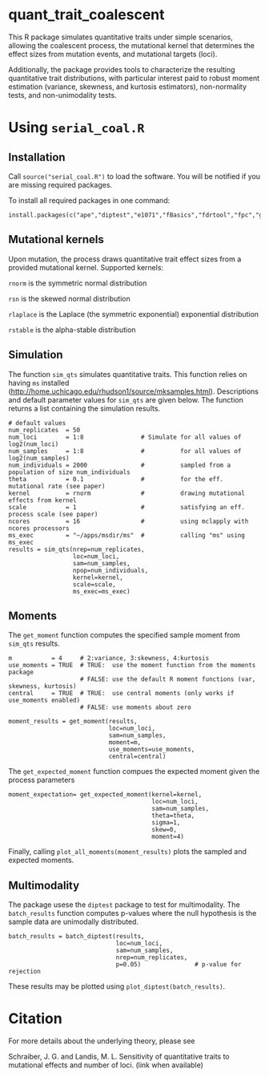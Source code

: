 # quant_trait_coalescent

This R package simulates quantitative traits under simple scenarios, allowing the coalescent process, the mutational kernel that determines the effect sizes from mutation events, and mutational targets (loci).

Additionally, the package provides tools to characterize the resulting quantitative trait distributions, with particular interest paid to robust moment estimation (variance, skewness, and kurtosis estimators), non-normality tests, and non-unimodality tests.

# Using `serial_coal.R`

## Installation

Call `source("serial_coal.R")` to load the software. You will be notified if you are missing required packages. 

To install all required packages in one command:
```
install.packages(c("ape","diptest","e1071","fBasics","fdrtool","fpc","geiger","ggplot2","grid","gridExtra","gsl","gtable","lattice","MASS","moments","outliers","parallel","PASWR","plyr","reshape2","robustbase","scales","sn","splines","stabledist","stats4","timeDate","timeSeries","VGAM"))
```

## Mutational kernels

Upon mutation, the process draws quantitative trait effect sizes from a provided mutational kernel. Supported kernels:

`rnorm` is the symmetric normal distribution

`rsn` is the skewed normal distribution

`rlaplace` is the Laplace (the symmetric exponential) exponential distribution

`rstable` is the alpha-stable distribution

## Simulation

The function `sim_qts` simulates quantitative traits. This function relies on having `ms` installed (http://home.uchicago.edu/rhudson1/source/mksamples.html). Descriptions and default parameter values for `sim_qts` are given below. The function returns a list containing the simulation results.

```
# default values
num_replicates  = 50
num_loci        = 1:8                # Simulate for all values of log2(num_loci)
num_samples     = 1:8                #          for all values of log2(num_samples)
num_individuals = 2000               #          sampled from a population of size num_individuals
theta           = 0.1                #          for the eff. mutational rate (see paper)
kernel          = rnorm              #          drawing mutational effects from kernel
scale           = 1                  #          satisfying an eff. process scale (see paper)
ncores          = 16                 #          using mclapply with ncores processors
ms_exec         = "~/apps/msdir/ms"  #          calling "ms" using ms_exec
results = sim_qts(nrep=num_replicates,
                  loc=num_loci,
                  sam=num_samples,
                  npop=num_individuals,
                  kernel=kernel,
                  scale=scale,
                  ms_exec=ms_exec)
```

## Moments

The `get_moment` function computes the specified sample moment from `sim_qts` results.

```
m           = 4     # 2:variance, 3:skewness, 4:kurtosis
use_moments = TRUE  # TRUE:  use the moment function from the moments package
                    # FALSE: use the default R moment functions (var, skewness, kurtosis)
central     = TRUE  # TRUE:  use central moments (only works if use_moments enabled)
                    # FALSE: use moments about zero 

moment_results = get_moment(results,
                            loc=num_loci,
                            sam=num_samples,
                            moment=m,
                            use_moments=use_moments,
                            central=central)
```

The `get_expected_moment` function compues the expected moment given the process parameters

```
moment_expectation= get_expected_moment(kernel=kernel,
                                        loc=num_loci,
                                        sam=num_samples,
                                        theta=theta,
                                        sigma=1,
                                        skew=0,
                                        moment=4)
```

Finally, calling `plot_all_moments(moment_results)` plots the sampled and expected moments.


## Multimodality

The package usese the `diptest` package to test for multimodality. The `batch_results` function computes p-values where the null hypothesis is the sample data are unimodally distributed.

```
batch_results = batch_diptest(results,
                              loc=num_loci,
                              sam=num_samples,
                              nrep=num_replicates,
                              p=0.05)               # p-value for rejection

```

These results may be plotted using `plot_diptest(batch_results)`.



# Citation

For more details about the underlying theory, please see

Schraiber, J. G. and Landis, M. L. Sensitivity of quantitative traits to mutational effects and number of loci.
(link when available)

